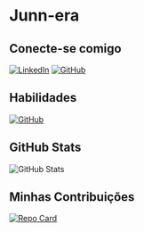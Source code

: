 # Junn-era

## Conecte-se comigo
[![LinkedIn](https://img.shields.io/badge/LinkedIn-000?style=for-the-badge&logo=linkedin&logoColor=0E76A8)](https://www.linkedin.com/in/francisco-de-oliveira-75353069/)
[![GitHub](https://img.shields.io/badge/GitHub-000?style=for-the-badge&logo=github&logoColor=white)](+https://github.com/junn-era)
## Habilidades
[![GitHub](https://img.shields.io/badge/GitHub-000?style=for-the-badge&logo=github&logoColor=white)](+https://github.com/junn-era)
## GitHub Stats
![GitHub Stats](https://github-readme-stats.vercel.app/api?username=JUNN-ERA&theme=transparent&bg_color=000&border_color=30A3DC&show_icons=true&icon_color=30A3DC&title_color=E94D5F&text_color=FFF)

## Minhas Contribuições
[![Repo Card](https://github-readme-stats.vercel.app/api/pin/?username=JUNN-ERA&repo=DIO-LAB-OPEN-SOURCE&bg_color=000&border_color=30A3DC&show_icons=true&icon_color=30A3DC&title_color=E94D5F&text_color=FFF)](https://github.com/JUNN-ERA/DIO-LAB-OPEN-SOURCE)